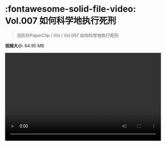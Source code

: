 # :fontawesome-solid-file-video: Vol.007 如何科学地执行死刑

> 回形针PaperClip / Vol / Vol.007 如何科学地执行死刑

**视频大小**: 64.95 MB

<video id="V-a4cf37c87680bde10b82ebcc3d69236c" width="512" height="288" preload="none" playsinline webkit-playsinline></video>